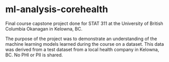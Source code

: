 # ml-analysis-corehealth

Final course capstone project done for STAT 311 at the University of British Columbia Okanagan in Kelowna, BC. 

The purpose of the project was to demonstrate an understanding of the machine learning models learned during the course on a dataset. This data was derived from a test dataset from a local health company in Kelowna, BC. No PHI or PII is shared. 

